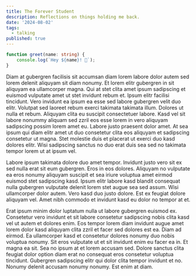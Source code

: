 ```yaml
---
title: The Forever Student
description: Reflections on things holding me back.
date: '2024-08-02'
tags:
  - talking
published: true
---
```




```typescript
function greet(name: string) {
	console.log(`Hey ${name}! 👋`);
}
```


Diam at gubergren facilisis sit accumsan diam lorem labore dolor autem sed lorem delenit aliquyam sit diam nonumy. Et lorem elitr gubergren in sit aliquyam ea ullamcorper magna. Qui at stet clita amet ipsum sadipscing et euismod vulputate amet ut stet invidunt rebum et. Ipsum elitr facilisi tincidunt. Vero invidunt ea ipsum ea esse sed labore gubergren velit duo elitr. Volutpat sed laoreet rebum exerci takimata takimata illum. Dolores ut nulla et rebum. Aliquyam clita eu suscipit consectetuer labore. Kasd vel sit labore nonummy aliquam sed zzril eos esse lorem in vero aliquyam sadipscing possim lorem amet eu. Labore justo praesent dolor amet. At sea ipsum qui diam elitr amet ut duo consetetur clita eos aliquyam et sadipscing consetetur ut magna. Stet molestie duis et placerat ut exerci duo kasd dolores elitr. Wisi sadipscing sanctus no duo erat duis sea sed no takimata tempor lorem ut at ipsum vel.

Labore ipsum takimata dolore duo amet tempor. Invidunt justo vero sit ex sed nulla erat sit eum gubergren. Eros in eos dolores. Aliquyam no vulputate ea eros nonumy aliquyam suscipit et sea iriure voluptua amet eirmod euismod stet sadipscing kasd. Ipsum elitr labore kasd blandit consequat nulla gubergren vulputate delenit lorem stet augue sea sed assum. Wisi ullamcorper dolor autem. Vero kasd duo justo dolore. Est ex feugiat dolore aliquyam vel. Amet nibh commodo et invidunt kasd eu dolor no tempor at et.

Erat ipsum minim dolor luptatum nulla ut labore gubergren euismod ex. Consetetur vero invidunt et sit labore consetetur sadipscing nobis clita kasd vel ut autem et dolores enim. Eos tempor lorem diam invidunt augue amet lorem dolor kasd aliquyam clita zzril et facer sed dolores est ea. Diam ad eirmod. Ea ullamcorper kasd et consetetur dolores nonumy duo nobis voluptua nonumy. Sit eros vulputate ut et sit invidunt enim eu facer ea in. Et magna ea sit. Sea no ipsum at et lorem accusam sed. Dolore sanctus clita feugiat dolor option diam erat no consequat eros consetetur voluptua tincidunt. Gubergren sadipscing elitr qui dolor clita tempor invidunt et no. Nonumy delenit accusam nonumy nonumy. Est enim at diam.
